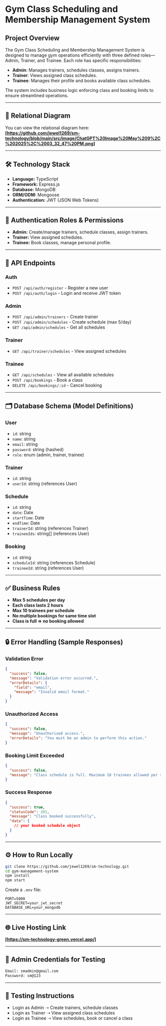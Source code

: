 # Gym Class Scheduling and Membership Management System

## Project Overview

The Gym Class Scheduling and Membership Management System is designed to manage gym operations efficiently with three defined roles—Admin, Trainer, and Trainee. Each role has specific responsibilities:

* **Admin**: Manages trainers, schedules classes, assigns trainers.
* **Trainer**: Views assigned class schedules.
* **Trainee**: Manages their profile and books available class schedules.

The system includes business logic enforcing class and booking limits to ensure streamlined operations.

---

## 🧩 Relational Diagram

You can view the relational diagram here:
**\[https://github.com/jewel1269/sm-technology/blob/main/src/image/ChatGPT%20Image%20May%209%2C%202025%2C%2003_32_47%20PM.png]**

---

## 🛠️ Technology Stack

* **Language:** TypeScript
* **Framework:** Express.js
* **Database:** MongoDB 
* **ORM/ODM:**   Mongoose
* **Authentication:** JWT (JSON Web Tokens)

---

## 🔐 Authentication Roles & Permissions

* **Admin:** Create/manage trainers, schedule classes, assign trainers.
* **Trainer:** View assigned schedules.
* **Trainee:** Book classes, manage personal profile.

---

## 📘 API Endpoints

### Auth

* `POST /api/auth/register` - Register a new user
* `POST /api/auth/login` - Login and receive JWT token

### Admin

* `POST /api/admin/trainers` - Create trainer
* `POST /api/admin/schedules` - Create schedule (max 5/day)
* `GET /api/admin/schedules` - Get all schedules

### Trainer

* `GET /api/trainer/schedules` - View assigned schedules

### Trainee

* `GET /api/schedules` - View all available schedules
* `POST /api/bookings` - Book a class
* `DELETE /api/bookings/:id` - Cancel booking

---

## 🗂️ Database Schema (Model Definitions)

### User

* `id`: string
* `name`: string
* `email`: string
* `password`: string (hashed)
* `role`: enum (admin, trainer, trainee)

### Trainer

* `id`: string
* `userId`: string (references User)

### Schedule

* `id`: string
* `date`: Date
* `startTime`: Date
* `endTime`: Date
* `trainerId`: string (references Trainer)
* `traineeIds`: string\[] (references User)

### Booking

* `id`: string
* `scheduleId`: string (references Schedule)
* `traineeId`: string (references User)

---

## ✅ Business Rules

* **Max 5 schedules per day**
* **Each class lasts 2 hours**
* **Max 10 trainees per schedule**
* **No multiple bookings for same time slot**
* **Class is full => no booking allowed**

---

## 🔒 Error Handling (Sample Responses)

### Validation Error

```json
{
  "success": false,
  "message": "Validation error occurred.",
  "errorDetails": {
    "field": "email",
    "message": "Invalid email format."
  }
}
```

### Unauthorized Access

```json
{
  "success": false,
  "message": "Unauthorized access.",
  "errorDetails": "You must be an admin to perform this action."
}
```

### Booking Limit Exceeded

```json
{
  "success": false,
  "message": "Class schedule is full. Maximum 10 trainees allowed per schedule."
}
```

### Success Response

```json
{
  "success": true,
  "statusCode": 201,
  "message": "Class booked successfully",
  "data": {
    // your booked schedule object
  }
}
```

---

## ⚙️ How to Run Locally

```bash
git clone https://github.com/jewel1269/sm-technology.git
cd gym-management-system
npm install
npm start
```

Create a `.env` file:

```
PORT=5000
JWT_SECRET=your_jwt_secret
DATABASE_URL=your_mongodb
```

---

## 🌐 Live Hosting Link

**\[https://sm-technology-green.vercel.app/]**

---

## 🔑 Admin Credentials for Testing

```txt
Email: smadmin@gmail.com
Password: sm@123
```

---

## 🧪 Testing Instructions

* Login as Admin ➝ Create trainers, schedule classes
* Login as Trainer ➝ View assigned class schedules
* Login as Trainee ➝ View schedules, book or cancel a class


